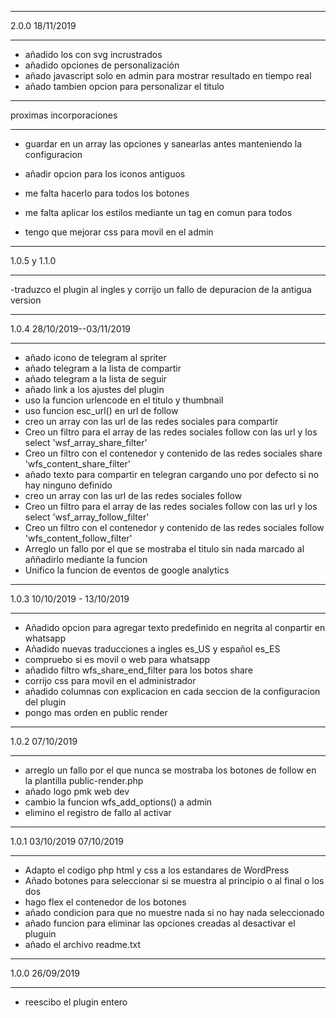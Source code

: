 ********************************
 2.0.0 18/11/2019
********************************
- añadido los con svg incrustrados
- añadido opciones de personalización
- añado javascript solo en admin para mostrar resultado en tiempo real
- añado tambien opcion para personalizar el titulo


********************************
 proximas incorporaciones
********************************
- guardar en un array las opciones y sanearlas antes manteniendo la configuracion
- añadir opcion para los iconos antiguos

- me falta hacerlo para todos los botones 
- me falta aplicar los estilos mediante un tag en comun para todos
- tengo que mejorar css para movil en el admin






********************************
 1.0.5 y 1.1.0
********************************
-traduzco el plugin al ingles y corrijo un fallo de depuracion de la antigua  version 




********************************
 1.0.4 28/10/2019--03/11/2019 
********************************
- añado icono de telegram al spriter
- añado telegram a la lista de compartir
- añado telegram a la lista de seguir 
- añado link a los ajustes del plugin
- uso la funcion urlencode en el titulo y thumbnail
- uso funcion esc_url() en url de follow
- creo un array con las url de las redes sociales para compartir
- Creo un filtro para el array de las redes sociales follow con las url y los select 'wsf_array_share_filter'
- Creo un filtro con el contenedor y contenido de las redes sociales share 'wfs_content_share_filter'
- añado texto para compartir en telegran cargando uno por defecto si no hay ninguno definido
- creo un array con las url de las redes sociales follow
- Creo un filtro para el array de las redes sociales follow con las url y los select 'wsf_array_follow_filter'
- Creo un filtro con el contenedor y contenido de las redes sociales follow 'wfs_content_follow_filter'
- Arreglo un fallo por el que se mostraba el titulo sin nada marcado al aññadirlo mediante la funcion
- Unifico la funcion de eventos de google analytics





********************************
 1.0.3 10/10/2019 - 13/10/2019
********************************
- Añadido opcion para agregar texto predefinido en negrita al conpartir en whatsapp 
- Añadido nuevas traducciones a ingles es_US y español es_ES
- compruebo si es movil o web para whatsapp 
- añadido filtro wfs_share_end_filter para los botos share
- corrijo css para movil en el administrador
- añadido columnas con explicacion en cada seccion de la configuracion del plugin
- pongo mas orden en public render




********************************
 1.0.2 07/10/2019
********************************
- arreglo un fallo por el que nunca se mostraba los botones de follow en la plantilla public-render.php
- añado logo pmk web dev
- cambio la funcion wfs_add_options() a admin
- elimino el registro de fallo al activar



********************************
 1.0.1 03/10/2019 07/10/2019
********************************
- Adapto el codigo php html y css a los estandares de WordPress
- Añado botones para seleccionar si se muestra al principio o al final o los dos
- hago flex el contenedor de los botones
- añado condicion para que no muestre nada si no hay nada seleccionado
- añado funcion para eliminar las opciones creadas al desactivar el pluguin
- añado el archivo readme.txt



********************************
 1.0.0 26/09/2019
********************************
- reescibo el plugin entero


